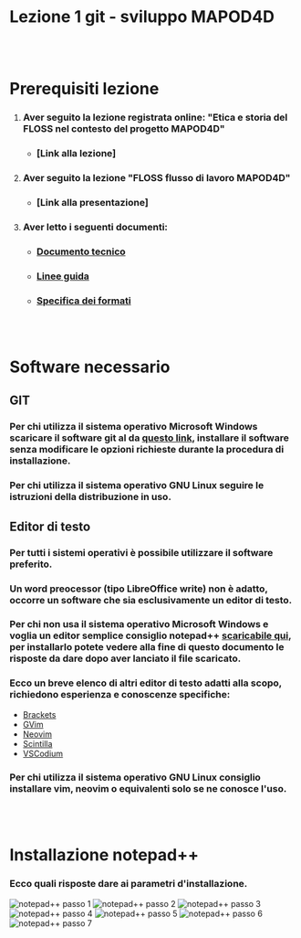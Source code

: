 # **Lezione 1 git - sviluppo MAPOD4D**

<br />
<br />

# Prerequisiti lezione
1. ### Aver seguito la lezione registrata online: **"Etica e storia del FLOSS nel contesto del progetto MAPOD4D"**
    - ### [Link alla lezione]
2. ### Aver seguito la lezione **"FLOSS flusso di lavoro MAPOD4D"**
    - ### [Link alla presentazione]
3. ### Aver letto i seguenti documenti:
    - ### [Documento tecnico](https://github.com/mapod4d/docs/blob/master/it/c1/it_documento_tecnico_mapod4d.pdf)
    - ### [Linee guida](https://github.com/mapod4d/docs/blob/master/mapod4d_guidelines_lineeguida.pdf)
    - ### [Specifica dei formati](https://github.com/mapod4d/docs/blob/master/it/all/it_mapod4d_documento_unico_formati.pdf)

<br />
<br />

# Software necessario
## **GIT**
### Per chi utilizza il sistema operativo **Microsoft Windows** scaricare il software git al da [questo link](https://github.com/git-for-windows/git/releases/download/v2.39.1.windows.1/Git-2.39.1-64-bit.exe), installare il software senza modificare le opzioni richieste durante la procedura di installazione.
### Per chi utilizza il sistema operativo **GNU Linux** seguire le istruzioni della distribuzione in uso.
## **Editor di testo**
### Per tutti i sistemi operativi è possibile utilizzare il software preferito.
### Un word preocessor (tipo LibreOffice write) non è adatto, occorre un software che sia esclusivamente un editor di testo.
### Per chi non usa il sistema operativo **Microsoft Windows** e voglia un editor semplice consiglio **notepad++** [scaricabile qui](https://github.com/notepad-plus-plus/notepad-plus-plus/releases/download/v8.4.8/npp.8.4.8.Installer.x64.exe), per installarlo potete vedere alla fine di questo documento le risposte da dare dopo aver lanciato il file scaricato.
### Ecco un breve elenco di altri editor di testo adatti alla scopo, richiedono esperienza e conoscenze specifiche:
- [Brackets](https://github.com/brackets-cont/brackets/releases/download/v2.1.3/Brackets-2.1.3.exe)
- [GVim](https://github.com/vim/vim-win32-installer/releases)
- [Neovim](https://github.com/neovim/neovim/releases/download/stable/nvim-win64.zip)
- [Scintilla](https://www.scintilla.org/wscite532.zip)
- [VSCodium](https://github.com/VSCodium/vscodium/releases/download/1.74.3.23010/VSCodiumSetup-x64-1.74.3.23010.exe)
### Per chi utilizza il sistema operativo **GNU Linux** consiglio installare vim, neovim o equivalenti solo se ne conosce l'uso.

<br /><br />

# Installazione notepad++
### Ecco quali risposte dare ai parametri d'installazione.
![notepad++ passo 1](notp001.png)
![notepad++ passo 2](notp002.png)
![notepad++ passo 3](notp003.png)
![notepad++ passo 4](notp004.png)
![notepad++ passo 5](notp005.png)
![notepad++ passo 6](notp006.png)
![notepad++ passo 7](notp007.png)